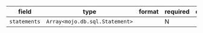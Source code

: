 | field | type | format | required | default | description |
|---|---|---|---|---|---|
| `statements` | `Array<mojo.db.sql.Statement>` |  | N |  |
